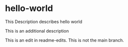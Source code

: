 # hello-world
This Description describes hello world

This is an additional description

This is an edit in readme-edits. This is not the main branch.
